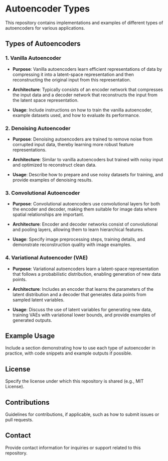 # Autoencoder Types

This repository contains implementations and examples of different types of autoencoders for various applications.

## Types of Autoencoders

### 1. Vanilla Autoencoder

- **Purpose**: Vanilla autoencoders learn efficient representations of data by compressing it into a latent-space representation and then reconstructing the original input from this representation.
  
- **Architecture**: Typically consists of an encoder network that compresses the input data and a decoder network that reconstructs the input from the latent space representation.
  
- **Usage**: Include instructions on how to train the vanilla autoencoder, example datasets used, and how to evaluate its performance.

### 2. Denoising Autoencoder

- **Purpose**: Denoising autoencoders are trained to remove noise from corrupted input data, thereby learning more robust feature representations.
  
- **Architecture**: Similar to vanilla autoencoders but trained with noisy input and optimized to reconstruct clean data.
  
- **Usage**: Describe how to prepare and use noisy datasets for training, and provide examples of denoising results.

### 3. Convolutional Autoencoder

- **Purpose**: Convolutional autoencoders use convolutional layers for both the encoder and decoder, making them suitable for image data where spatial relationships are important.
  
- **Architecture**: Encoder and decoder networks consist of convolutional and pooling layers, allowing them to learn hierarchical features.
  
- **Usage**: Specify image preprocessing steps, training details, and demonstrate reconstruction quality with image examples.

### 4. Variational Autoencoder (VAE)

- **Purpose**: Variational autoencoders learn a latent-space representation that follows a probabilistic distribution, enabling generation of new data points.
  
- **Architecture**: Includes an encoder that learns the parameters of the latent distribution and a decoder that generates data points from sampled latent variables.
  
- **Usage**: Discuss the use of latent variables for generating new data, training VAEs with variational lower bounds, and provide examples of generated outputs.

## Example Usage

Include a section demonstrating how to use each type of autoencoder in practice, with code snippets and example outputs if possible.

## License

Specify the license under which this repository is shared (e.g., MIT License).

## Contributions

Guidelines for contributions, if applicable, such as how to submit issues or pull requests.

## Contact

Provide contact information for inquiries or support related to this repository.
